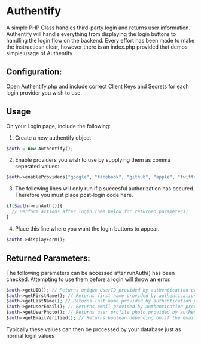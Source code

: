 # Authentify
A simple PHP Class handles third-party login and returns user information.
Authentify will handle everything from displaying the login buttons to handling the login flow on the backend.
Every effort has been made to make the instructiosn clear, however there is an index.php provided that demos simple usage of Authentify

## Configuration:
Open Authentify.php and include correct Client Keys and Secrets for each login provider you wish to use.

## Usage
On your Login page, include the following:
1. Create a new authentify object
```php
$auth = new Authentify();
```

2. Enable providers you wish to use by supplying them as comma seperated values:
```php
$auth->enableProviders("google", "facebook", "github", "apple", "twitter");
```
3. The following lines will only run if a succesful authorization has occured. Therefore you must place post-login code here.
```php
if($auth->runAuth()){
  // Perform actions after login (See below for returned parameters)
}
```
4. Place this line where you want the login buttons to appear.
```php
$autht->displayForm();
```
## Returned Parameters:
The following parameters can be accessed after runAuth() has been checked. Attempting to use them before a login will throw an error.

```php
$auth->getUID(); // Returns unique UserID provided by authentication provider
$auth->getFirstName(); // Returns first name provided by authentication provider
$auth->getLastName(); // Returns last name provided by authentication provider
$auth->getUserEmail(); // Returns email provided by authentication provider
$auth->getUserPhoto(); // Returns user profile photo provided by authentication provider
$auth->getEmailVerified(); // Returns boolean depending on if the email is verified

```
Typically these values can then be processed by your database just as normal login values
